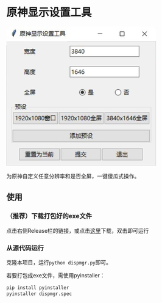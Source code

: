 # 原神显示设置工具

![运行截图](https://github.com/OrdosX/genshin-resolution-tool/blob/main/screenshot.jpg?raw=true)

为原神自定义任意分辨率和是否全屏，一键傻瓜式操作。

## 使用

### （推荐）下载打包好的exe文件

点击右侧Release栏的链接，或点击[这里](https://github.com/OrdosX/genshin-resolution-tool/releases/latest)下载，双击即可运行

### 从源代码运行

克隆本项目，运行`python dispmgr.py`即可。

若要打包成exe文件，需使用pyinstaller：

```
pip install pyinstaller
pyinstaller dispmgr.spec
```